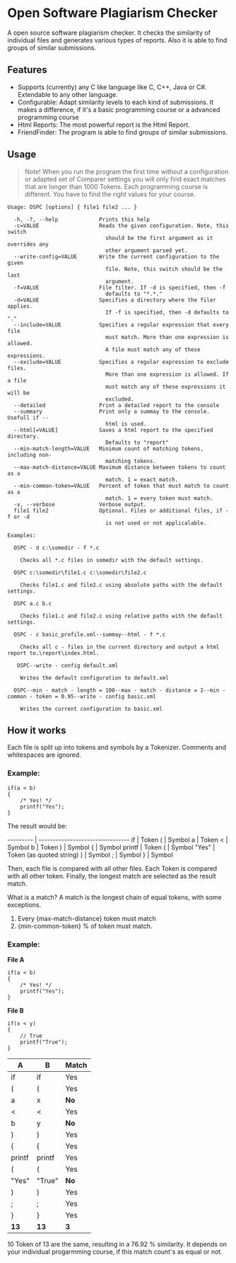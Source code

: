 ﻿Open Software Plagiarism Checker
================================

A open source software plagiarism checker. It checks the similarity of individual files and generates various types of reports. Also it is able to find groups of similar submissions.

Features
--------

* Supports (currently) any C like language like C, C++, Java or C#. Extendable to any other language.
* Configurable: Adapt similarity levels to each kind of submissions. It makes a difference, if it's a basic programming course or a advanced programming course
* Html Reports: The most powerful report is the Html Report.
* FriendFinder: The program is able to find groups of similar submissions.

Usage
-----

> Note! When you run the program the first time without a configuration or adapted set of Comparer settings you will only find exact matches that are longer than 1000 Tokens. Each programming course is different. You have to find the right values for your course.

~~~~~~~~~~~~~~~~~~~~~~~~~~~~~~~~~~
Usage: OSPC [options] { file1 file2 ... }

  -h, -?, --help             Prints this help
  -c=VALUE                   Reads the given configuration. Note, this switch
                               should be the first argument as it overrides any
                               other argument parsed yet.
  --write-config=VALUE       Write the current configuration to the given
                               file. Note, this switch should be the last
                               argument.
  -f=VALUE                   File filter. If -d is specified, then -f
                               defaults to "*.*."
  -d=VALUE                   Specifies a directory where the filer applies.
                               If -f is specified, then -d defaults to "."
  --include=VALUE            Specifies a regular expression that every file
                               must match. More than one expression is allowed.
                               A file must match any of these expressions.
  --exclude=VALUE            Specifies a regular expression to exclude files.
                               More than one expression is allowed. If a file
                               must match any of these expressions it will be
                               excluded.
  --detailed                 Print a detailed report to the console
  --summary                  Print only a summay to the console. Usefull if --
                               html is used.
  --html[=VALUE]             Saves a html report to the specified directory.
                               Defaults to "report"
  --min-match-length=VALUE   Minimum count of matching tokens, including non-
                               matching tokens.
  --max-match-distance=VALUE Maximum distance between tokens to count as a
                               match. 1 = exact match.
  --min-common-token=VALUE   Percent of token that must match to count as a
                               match. 1 = every token must match.
  -v, --verbose              Verbose output.
  file1 file2                Optional. Files or additional files, if -f or -d
                               is not used or not applicalable.

Examples:

  OSPC - d c:\somedir - f *.c

    Checks all *.c files in somedir with the default settings.

  OSPC c:\somedir\file1.c c:\somedir\file2.c

    Checks file1.c and file2.c using absolute paths with the default settings.

  OSPC a.c b.c

    Checks file1.c and file2.c using relative paths with the default settings.

  OSPC - c basic_profile.xml--summay--html - f *.c

    Checks all c - files in the current directory and output a html report to.\report\index.html.

   OSPC--write - config default.xml

    Writes the default configuration to default.xml

  OSPC--min - match - length = 100--max - match - distance = 2--min - common - token = 0.95--write - config basic.xml

    Writes the current configuration to basic.xml

~~~~~~~~~~~~~~~~~~~~~~~~~~~~~~~~~~

How it works
------------

Each file is split up into tokens and symbols by a Tokenizer. Comments and whitespaces are ignored.

### Example:

~~~~~~~~~~~~~~~~~~~~~~~~~~~~~~~~~~
if(a < b)
{
    /* Yes! */
    printf("Yes");
}
~~~~~~~~~~~~~~~~~~~~~~~~~~~~~~~~~~

The result would be:

--------- | --------------------------------
if		  | Token
(		  | Symbol
a		  | Token
<		  | Symbol
b		  | Token
)		  | Symbol
{		  | Symbol
printf	  | Token
(		  | Symbol
"Yes"	  | Token (as quoted string)
)		  | Symbol
;		  | Symbol
}		  | Symbol


Then, each file is compared with all other files. Each Token is compared with all other token. Finally, the longest match are selected as the result match.

What is a match? A match is the longest chain of equal tokens, with some exceptions. 

1. Every {max-match-distance} token must match
2. {min-common-token} % of token must match.

### Example:

**File A**

~~~~~~~~~~~~~~~~~~~~~~~~~~~~~~~~~~
if(a < b)
{
    /* Yes! */
    printf("Yes");
}
~~~~~~~~~~~~~~~~~~~~~~~~~~~~~~~~~~

**File B**

~~~~~~~~~~~~~~~~~~~~~~~~~~~~~~~~~~
if(x < y)
{
    // True
    printf("True");
}
~~~~~~~~~~~~~~~~~~~~~~~~~~~~~~~~~~

A		  | B		  | Match
--------- | --------- | ---------
if		  | if		  | Yes
(		  | (		  | Yes
a		  | x		  | **No**
<		  | <		  | Yes
b		  | y		  | **No**
)		  | )		  | Yes
{		  | {		  | Yes
printf	  | printf	  | Yes
(		  | (		  | Yes
"Yes"	  | "True"	  | **No**
)		  | )		  | Yes
;		  | ;		  | Yes
}		  | }		  | Yes
**13**	  | **13**	  | **3**

10 Token of 13 are the same, resulting in a 76.92 % similarity. It depends on your individual progarmming course, if this match count's as equal or not.

